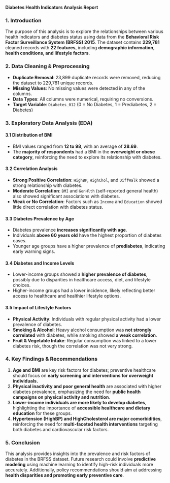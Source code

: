 **Diabetes Health Indicators Analysis Report**

### **1. Introduction**
The purpose of this analysis is to explore the relationships between various health indicators and diabetes status using data from the **Behavioral Risk Factor Surveillance System (BRFSS) 2015**. The dataset contains **229,781** cleaned records with **22 features**, including **demographic information, health conditions, and lifestyle factors**.

### **2. Data Cleaning & Preprocessing**
- **Duplicate Removal**: 23,899 duplicate records were removed, reducing the dataset to 229,781 unique records.
- **Missing Values**: No missing values were detected in any of the columns.
- **Data Types**: All columns were numerical, requiring no conversions.
- **Target Variable**: `Diabetes_012` (0 = No Diabetes, 1 = Prediabetes, 2 = Diabetes)

### **3. Exploratory Data Analysis (EDA)**

#### **3.1 Distribution of BMI**
- BMI values ranged from **12 to 98**, with an average of **28.69**.
- The **majority of respondents** had a BMI in the **overweight or obese category**, reinforcing the need to explore its relationship with diabetes.

#### **3.2 Correlation Analysis**
- **Strong Positive Correlation**: `HighBP`, `HighChol`, and `DiffWalk` showed a strong relationship with diabetes.
- **Moderate Correlation**: `BMI` and `GenHlth` (self-reported general health) also showed significant associations with diabetes.
- **Weak or No Correlation**: Factors such as `Income` and `Education` showed little direct correlation with diabetes status.

#### **3.3 Diabetes Prevalence by Age**
- Diabetes prevalence **increases significantly with age**.
- Individuals **above 60 years old** have the highest proportion of diabetes cases.
- Younger age groups have a higher prevalence of **prediabetes**, indicating early warning signs.

#### **3.4 Diabetes and Income Levels**
- Lower-income groups showed a **higher prevalence of diabetes**, possibly due to disparities in healthcare access, diet, and lifestyle choices.
- Higher-income groups had a lower incidence, likely reflecting better access to healthcare and healthier lifestyle options.

#### **3.5 Impact of Lifestyle Factors**
- **Physical Activity**: Individuals with regular physical activity had a lower prevalence of diabetes.
- **Smoking & Alcohol**: Heavy alcohol consumption was **not strongly correlated** with diabetes, while smoking showed **a weak correlation**.
- **Fruit & Vegetable Intake**: Regular consumption was linked to a lower diabetes risk, though the correlation was not very strong.

### **4. Key Findings & Recommendations**
1. **Age and BMI** are key risk factors for diabetes; preventive healthcare should focus on **early screening and interventions for overweight individuals.**
2. **Physical inactivity and poor general health** are associated with higher diabetes prevalence, emphasizing the need for **public health campaigns on physical activity and nutrition**.
3. **Lower-income individuals are more likely to develop diabetes**, highlighting the importance of **accessible healthcare and dietary education** for these groups.
4. **Hypertension (HighBP) and HighCholesterol are major comorbidities**, reinforcing the need for **multi-faceted health interventions** targeting both diabetes and cardiovascular risk factors.

### **5. Conclusion**
This analysis provides insights into the prevalence and risk factors of diabetes in the BRFSS dataset. Future research could involve **predictive modeling** using machine learning to identify high-risk individuals more accurately. Additionally, policy recommendations should aim at addressing **health disparities and promoting early preventive care**.

